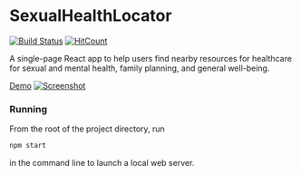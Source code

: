 # SexualHealthLocator

[![Build Status](https://travis-ci.com/samlehman617/SexualHealthLocator.svg?branch=master)](https://travis-ci.com/samlehman617/SexualHealthLocator)
[![HitCount](http://hits.dwyl.io/samlehman617/samlehman617/resume.svg)](http://hits.dwyl.io/samlehman617/samlehman617/resume)

A single-page React app to help users find nearby resources for healthcare for sexual and mental health, family planning, and general well-being.

[Demo](https://samlehman.me/SexualHealthLocator)
[![Screenshot](https://raw.githubusercontent.com/samlehman617/SexualHealthLocator/master/screenshot.png)](https://samlehman.me/SexualHealthLocator)

### Running
From the root of the project directory, run
```bash
npm start
```
in the command line to launch a local web server.
